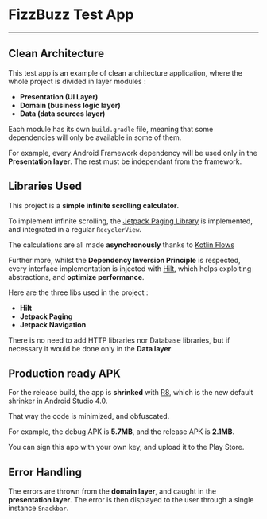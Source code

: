 # FizzBuzz Test App
---

## Clean Architecture

This test app is an example of clean architecture application, where the whole project is divided in
layer modules :

- **Presentation (UI Layer)**
- **Domain (business logic layer)**
- **Data (data sources layer)**

Each module has its own `build.gradle` file, meaning that some dependencies will only be available
in some of them.

For example, every Android Framework dependency will be used only in the **Presentation layer**. The
rest must be independant from the framework.

## Libraries Used

This project is a **simple infinite scrolling calculator**.

To implement infinite scrolling,
the [Jetpack Paging Library](https://developer.android.com/topic/libraries/architecture/paging/v3-overview)
is implemented, and integrated in a regular `RecyclerView`.

The calculations are all made **asynchronously** thanks
to [Kotlin Flows](https://developer.android.com/kotlin/flow)

Further more, whilst the **Dependency Inversion Principle** is respected, every interface
implementation is injected
with [Hilt](https://developer.android.com/training/dependency-injection/hilt-android), which helps
exploiting abstractions, and **optimize performance**.

Here are the three libs used in the project :

- **Hilt**
- **Jetpack Paging**
- **Jetpack Navigation**

There is no need to add HTTP libraries nor Database libraries, but if necessary it would be done
only in the **Data layer**

## Production ready APK

For the release build, the app is **shrinked**
with [R8](https://developer.android.com/studio/build/shrink-code), which is the new default shrinker
in Android Studio 4.0.

That way the code is minimized, and obfuscated.

For example, the debug APK is **5.7MB**, and the release APK is **2.1MB**.

You can sign this app with your own key, and upload it to the Play Store.

## Error Handling

The errors are thrown from the **domain layer**, and caught in the **presentation layer**. The error
is then displayed to the user through a single instance `Snackbar`.







